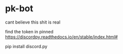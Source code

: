 # pk-bot
cant believe this shit is real

find the token in pinned
https://discordpy.readthedocs.io/en/stable/index.html#

pip install discord.py
